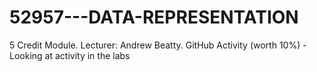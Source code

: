 # 52957---DATA-REPRESENTATION
5 Credit Module. Lecturer: Andrew Beatty. GitHub Activity (worth 10%) - Looking at activity in the labs
